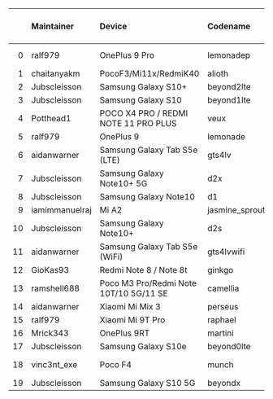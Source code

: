 |    | Maintainer     | Device                                 | Codename       |   Last Pex Version | Device Status   |
|---:|:---------------|:---------------------------------------|:---------------|-------------------:|:----------------|
|  0 | ralf979        | OnePlus 9 Pro                          | lemonadep      |                5.8 | Not-Maintained  |
|  1 | chaitanyakm    | PocoF3/Mi11x/RedmiK40                  | alioth         |                5.1 | Active          |
|  2 | Jubscleisson   | Samsung Galaxy S10+                    | beyond2lte     |                5.9 | Active          |
|  3 | Jubscleisson   | Samsung Galaxy S10                     | beyond1lte     |                5.9 | Active          |
|  4 | Potthead1      | POCO X4 PRO / REDMI NOTE 11 PRO PLUS   | veux           |                5.7 | Not-Maintained  |
|  5 | ralf979        | OnePlus 9                              | lemonade       |                5.9 | Active          |
|  6 | aidanwarner    | Samsung Galaxy Tab S5e (LTE)           | gts4lv         |                5.1 | Active          |
|  7 | Jubscleisson   | Samsung Galaxy Note10+ 5G              | d2x            |                5.9 | Active          |
|  8 | Jubscleisson   | Samsung Galaxy Note10                  | d1             |                5.9 | Active          |
|  9 | iamimmanuelraj | Mi A2                                  | jasmine_sprout |                5.1 | Active          |
| 10 | Jubscleisson   | Samsung Galaxy Note10+                 | d2s            |                5.9 | Active          |
| 11 | aidanwarner    | Samsung Galaxy Tab S5e (WiFi)          | gts4lvwifi     |                5.1 | Active          |
| 12 | GioKas93       | Redmi Note 8 / Note 8t                 | ginkgo         |                5.1 | Active          |
| 13 | ramshell688    | Poco M3 Pro/Redmi Note 10T/10 5G/11 SE | camellia       |                5.1 | Active          |
| 14 | aidanwarner    | Xiaomi Mi Mix 3                        | perseus        |                5.1 | Active          |
| 15 | ralf979        | Xiaomi Mi 9T Pro                       | raphael        |                5.1 | Active          |
| 16 | Mrick343       | OnePlus 9RT                            | martini        |                5.1 | Active          |
| 17 | Jubscleisson   | Samsung Galaxy S10e                    | beyond0lte     |                5.9 | Active          |
| 18 | vinc3nt_exe    | Poco F4                                | munch          |                5.7 | Not-Maintained  |
| 19 | Jubscleisson   | Samsung Galaxy S10 5G                  | beyondx        |                5.9 | Active          |
